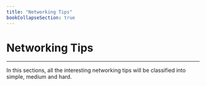 ```yaml
---
title: "Networking Tips"
bookCollapseSection: true
---
```


# Networking Tips
---
In this sections, all the interesting networking tips will be classified into simple, medium and hard. 

